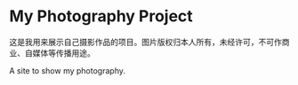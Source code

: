 # My Photography Project

这是我用来展示自己摄影作品的项目。图片版权归本人所有，未经许可，不可作商业、自媒体等传播用途。

A site to show my photography.
